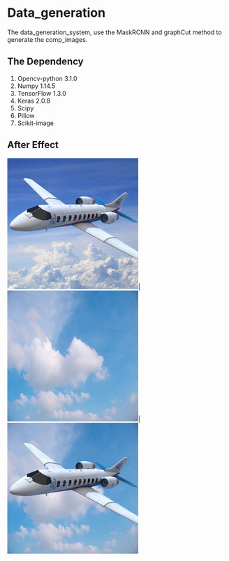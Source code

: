# Data_generation
The data_generation_system, use the MaskRCNN and graphCut method to generate the comp_images.

## The Dependency
1. Opencv-python 3.1.0
2. Numpy 1.14.5
3. TensorFlow 1.3.0
4. Keras 2.0.8 
5. Scipy
6. Pillow
7. Scikit-image

## After Effect
<div id="AfterEffect">
    <img src="https://github.com/Hongyun1993/Data_generation/blob/master/images/2.jpeg" width = "300" height = "300"/>|
    <img src="https://github.com/Hongyun1993/Data_generation/blob/master/background/11.jpeg" width = "300" height = "300"/>|
    <img src="https://github.com/Hongyun1993/Data_generation/blob/master/results/2_11.jpeg" width = "300" height = "300"/>
</div>
